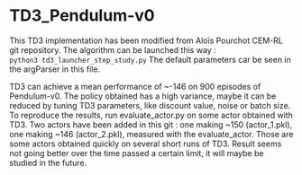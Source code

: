 # TD3_Pendulum-v0

This TD3 implementation has been modified from Aloïs Pourchot CEM-RL git repository.
The algorithm can be launched this way :  
```python3 td3_launcher_step_study.py```
The default parameters car be seen in the argParser in this file. 

TD3 can achieve a mean performance of ~-146 on 900 episodes of Pendulum-v0.
The policy obtained has a high variance, maybe it can be reduced by tuning TD3 parameters, like discount value, noise or batch size.
To reproduce the results, run evaluate_actor.py on some actor obtained with TD3.
Two actors have been added in this git : one making ~150 (actor_1.pkl), one making ~146 (actor_2.pkl), measured with the evaluate_actor.
Those are some actors obtained quickly on several short runs of TD3.
Result seems not going better over the time passed a certain limit, it will maybe be studied in the future.

